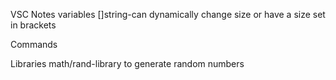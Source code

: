 VSC Notes
variables
    []string-can dynamically change size or have a size set in brackets

Commands


Libraries
    math/rand-library to generate random numbers